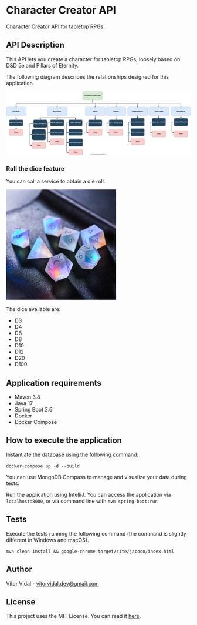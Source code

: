 # Character Creator API

Character Creator API for tabletop RPGs.

## API Description
This API lets you create a character for tabletop RPGs, loosely based on D&D 5e and Pillars of Eternity.

The following diagram describes the relationships designed for this application.

![Project Design](./docs/character_creator_api.drawio.svg)

### Roll the dice feature

You can call a service to obtain a die roll. 

<img src="./docs/dice.jpg" width="300" alt="Dices">

The dice available are:
* D3
* D4
* D6
* D8
* D10
* D12
* D20
* D100

## Application requirements
* Maven 3.8
* Java 17
* Spring Boot 2.6
* Docker
* Docker Compose

## How to execute the application
Instantiate the database using the following command:
```
docker-compose up -d --build
```

You can use MongoDB Compass to manage and visualize your data during tests.

Run the application using IntelliJ. You can access the application via `localhost:8080`, or via command line with `mvn spring-boot:run`

## Tests

Execute the tests running the following command (the command is slightly different in Windows and macOS).
```
mvn clean install && google-chrome target/site/jacoco/index.html
```

## Author
Vitor Vidal - vitorvidal.dev@gmail.com

## License
This project uses the MIT License. You can read it [here].

[here]: https://github.com/vitorvidaldev/Character-Creator-API/blob/main/LICENSE